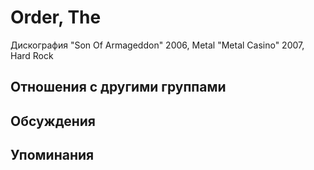 # Order, The

Дискография
"Son Of Armageddon" 2006, Metal
"Metal Casino" 2007, Hard Rock

## Отношения с другими группами


## Обсуждения


## Упоминания

